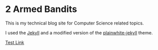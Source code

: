 # 2 Armed Bandits

This is my technical blog site for Computer Science related topics.

I used the [Jekyll][jekyll] and a modified version of the [plainwhite-jekyll][plain_gh] theme.

 [Test Link](_includes/)

[jekyll]: https://jekyllrb.com/
[plain_gh]: https://github.com/thelehhman/plainwhite-jekyll
